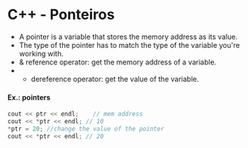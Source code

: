 # C++ - Ponteiros

- A pointer is a variable that stores the memory address as its value. 
- The type of the pointer has to match the type of the variable you're working with.
- & reference operator: get the memory address of a variable.
- * dereference operator: get the value of the variable.

#### Ex.: pointers

~~~cpp
cout << ptr << endl;    // mem address
cout << *ptr << endl; // 10
*ptr = 20; //change the value of the pointer
cout << *ptr << endl; // 20
~~~